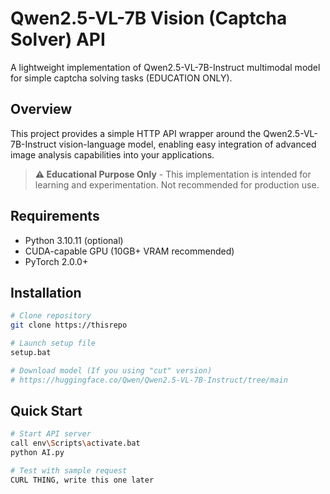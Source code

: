 # Qwen2.5-VL-7B Vision (Captcha Solver) API

A lightweight implementation of Qwen2.5-VL-7B-Instruct multimodal model for simple captcha solving tasks (EDUCATION ONLY).

## Overview

This project provides a simple HTTP API wrapper around the Qwen2.5-VL-7B-Instruct vision-language model, enabling easy integration of advanced image analysis capabilities into your applications.

> **⚠️ Educational Purpose Only** - This implementation is intended for learning and experimentation. Not recommended for production use.

## Requirements

- Python 3.10.11 (optional)
- CUDA-capable GPU (10GB+ VRAM recommended)
- PyTorch 2.0.0+

## Installation

```bash
# Clone repository
git clone https://thisrepo

# Launch setup file
setup.bat

# Download model (If you using "cut" version)
# https://huggingface.co/Qwen/Qwen2.5-VL-7B-Instruct/tree/main
```

## Quick Start

```bash
# Start API server
call env\Scripts\activate.bat 
python AI.py 

# Test with sample request
CURL THING, write this one later
```

